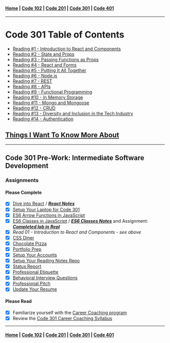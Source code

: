 #### [Home](README.md) | [Code 102](102main.md) | [Code 201](201main.md) | [Code 301](301main.md) | [Code 401](401main.md)
***
# Code 301 Table of Contents

  - [Reading #1 - Introduction to React and Components](301/301_1.md)
  - [Reading #2 - State and Props](301/301_2.md)
  - [Reading #3 - Passing Functions as Props](301/301_3.md)
  - [Reading #4 - React and Forms](301/301_4.md)
  - [Reading #5 - Putting It All Together](301/301_5.md)
  - [Reading #6 - Node.js](301/301_6.md)
  - [Reading #7 - REST](301/301_7.md)
  - [Reading #8 - APIs](301/301_8.md)
  - [Reading #9 - Functional Programming](301/301_9.md)
  - [Reading #10 - In Memory Storage](301/301_10.md)
  - [Reading #11 - Mongo and Mongoose](301/301_11.md)
  - [Reading #12 - CRUD](301/301_12.md)
  - [Reading #13 - Diversity and Inclusion in the Tech Industry](301/301_13.md)
  - [Reading #14 - Authentication](301/301_14.md)

## [Things I Want To Know More About](301/things.md)
***
## Code 301 Pre-Work: Intermediate Software Development
### Assignments
#### Please Complete
- [X] [Dive into React](https://codefellows.github.io/code-301-guide/curriculum/prework/react) / ***[React Notes](301/react.md)***
- [X] [Setup Your Laptop for Code 301](https://codefellows.github.io/setup-guide/code-301) 
- [X] [ES6 Arrow Functions in JavaScript](https://codefellows.github.io/code-301-guide/curriculum/prework/arrow-functions)
- [X] [ES6 Classes in JavaScript](https://codefellows.github.io/code-301-guide/curriculum/prework/classes) / ***[ES6 Classes Notes](301/es6-classes.md)*** and Assignment: ***[Completed lab in Repl](https://replit.com/@stefr/ES6-Classes#vehicles-with-classes.js)***
- [X] *Read 01 - Introduction to React and Components - see above*
- [X] [CSS Diner](https://codefellows.github.io/code-301-guide/curriculum/prework/css_diner.html)
- [X] [Chocolate Pizza](https://codefellows.github.io/code-301-guide/curriculum/prework/chocolate_pizza)
- [X] [Portfolio Prep](https://codefellows.github.io/code-301-guide/curriculum/prework/portfolio_prep)
- [X] [Setup Your Accounts](https://codefellows.github.io/common_curriculum/prep_work/Setup_Your_Accounts)
- [X] [Setup Your Reading Notes Repo](https://codefellows.github.io/common_curriculum/prep_work/Setup_Readings)
- [X] [Status Report](https://codefellows.github.io/common_curriculum/career_coaching/301/status-report)
- [X] [Professional Etiquette](https://codefellows.github.io/common_curriculum/career_coaching/301/professional-etiquette)
- [X] [Behavioral Interview Questions](https://codefellows.github.io/common_curriculum/career_coaching/301/behavioral-questions)
- [X] [Professional Pitch](https://codefellows.github.io/common_curriculum/career_coaching/301/professional-pitch-draft)
- [X] [Update Your Resume](https://codefellows.github.io/common_curriculum/career_coaching/301/update-your-resume)

#### Please Read
- [X] Familiarize yourself with the [Career Coaching program](https://codefellows.github.io/common_curriculum/career_coaching)
- [X] Review the [Code 301 Career Coaching Syllabus](https://codefellows.github.io/common_curriculum/career_coaching/301/301-career-coaching-syllabus)

***
#### [Home](README.md) | [Code 102](102main.md) | [Code 201](201main.md) | [Code 301](301main.md) | [Code 401](401main.md)